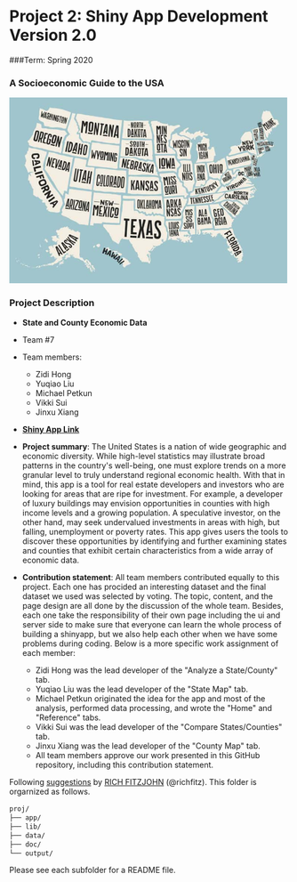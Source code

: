 # Project 2: Shiny App Development Version 2.0     
###Term: Spring 2020     
### A Socioeconomic Guide to the USA

<img src="doc/figs/States.jpg" width="500">

### Project Description
+ **State and County Economic Data**
+ Team #7
+ Team members:
	+ Zidi Hong
	+ Yuqiao Liu
	+ Michael Petkun
	+ Vikki Sui
	+ Jinxu Xiang

+ [**Shiny App Link**](https://zh2404.shinyapps.io/shiny_app_group7/)

+ **Project summary**: The United States is a nation of wide geographic and economic diversity. While high-level statistics may illustrate broad patterns in the country's well-being, one must explore trends on a more granular level to truly understand regional economic health. With that in mind, this app is a tool for real estate developers and investors who are looking for areas that are ripe for investment. For example, a developer of luxury buildings may envision opportunities in counties with high income levels and a growing population. A speculative investor, on the other hand, may seek undervalued investments in areas with high, but falling, unemployment or poverty rates. This app gives users the tools to discover these opportunities by identifying and further examining states and counties that exhibit certain characteristics from a wide array of economic data.

+ **Contribution statement**: All team members contributed equally to this project. Each one has procided an interesting dataset and the final dataset we used was selected by voting. The topic, content, and the page design are all done by the discussion of the whole team. Besides, each one take the responsibility of their own page including the ui and server side to make sure that everyone can learn the whole process of building a shinyapp, but we also help each other when we have some problems during coding.  Below is a more specific work assignment of each member:
	+ Zidi Hong was the lead developer of the "Analyze a State/County" tab.
	+ Yuqiao Liu was the lead developer of the "State Map" tab.
	+ Michael Petkun originated the idea for the app and most of the analysis, performed data processing, and wrote the "Home" and "Reference" tabs.
	+ Vikki Sui was the lead developer of the "Compare States/Counties" tab. 
	+ Jinxu Xiang was the lead developer of the "County Map" tab.
	+ All team members approve our work presented in this GitHub repository, including this contribution statement. 

Following [suggestions](http://nicercode.github.io/blog/2013-04-05-projects/) by [RICH FITZJOHN](http://nicercode.github.io/about/#Team) (@richfitz). This folder is orgarnized as follows.

```
proj/
├── app/
├── lib/
├── data/
├── doc/
└── output/
```

Please see each subfolder for a README file.
